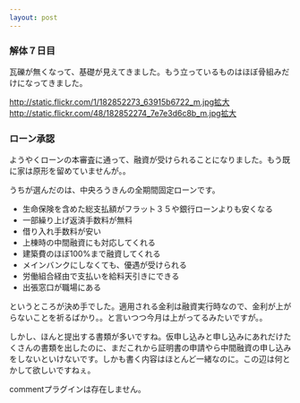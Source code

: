 ```yaml
---
layout: post
---
```

<h3>解体７日目</h3>
<p>瓦礫が無くなって、基礎が見えてきました。もう立っているものはほぼ骨組みだけになってきました。</p>
<p><a href="http://static.flickr.com/1/182852273_63915b6722_m.jpg">http://static.flickr.com/1/182852273_63915b6722_m.jpg</a><a href="http://flickr.com/photos/yoshimov/182852273/">拡大</a><a href="http://static.flickr.com/48/182852274_7e7e3d6c8b_m.jpg">http://static.flickr.com/48/182852274_7e7e3d6c8b_m.jpg</a><a href="http://flickr.com/photos/yoshimov/182852274/">拡大</a></p>
<h3>ローン承認</h3>
<p>ようやくローンの本審査に通って、融資が受けられることになりました。もう既に家は原形を留めていませんが。。</p>
<p>うちが選んだのは、中央ろうきんの全期間固定ローンです。</p>
<ul>
<li>生命保険を含めた総支払額がフラット３５や銀行ローンよりも安くなる</li>
<li>一部繰り上げ返済手数料が無料</li>
<li>借り入れ手数料が安い</li>
<li>上棟時の中間融資にも対応してくれる</li>
<li>建築費のほぼ100%まで融資してくれる</li>
<li>メインバンクにしなくても、優遇が受けられる</li>
<li>労働組合経由で支払いを給料天引きにできる</li>
<li>出張窓口が職場にある</li>
</ul>
<p>というところが決め手でした。適用される金利は融資実行時なので、金利が上がらないことを祈るばかり。。と言いつつ今月は上がってるみたいですが。。</p>
<p>しかし、ほんと提出する書類が多いですね。仮申し込みと申し込みにあれだけたくさんの書類を出したのに、まだこれから証明書の申請やら中間融資の申し込みをしないといけないです。しかも書く内容はほとんど一緒なのに。この辺は何とかして欲しいですねぇ。</p>
<p><span class="error">commentプラグインは存在しません。</span> </p>
